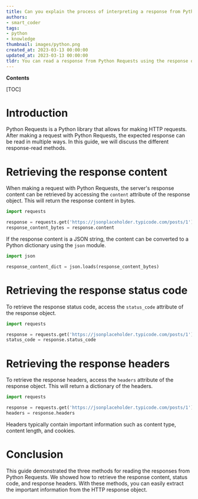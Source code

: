 ```yaml
---
title: Can you explain the process of interpreting a response from Python requests?
authors:
- smart_coder
tags:
- python
- knowledge
thumbnail: images/python.png
created_at: 2023-03-13 00:00:00
updated_at: 2023-03-13 00:00:00
tldr: You can read a response from Python Requests using the response object`s attributes and methods.
---
```


**Contents**

[TOC]

# Introduction
Python Requests is a Python library that allows for making HTTP requests. After making a request with Python Requests, the expected response can be read in multiple ways. In this guide, we will discuss the different response-read methods.

# Retrieving the response content
When making a request with Python Requests, the server's response content can be retrieved by accessing the `content` attribute of the response object. This will return the response content in bytes.  
```python
import requests

response = requests.get('https://jsonplaceholder.typicode.com/posts/1')
response_content_bytes = response.content
```
If the response content is a JSON string, the content can be converted to a Python dictionary using the `json` module.
```python
import json

response_content_dict = json.loads(response_content_bytes)
```

# Retrieving the response status code
To retrieve the response status code, access the `status_code` attribute of the response object.
```python
import requests

response = requests.get('https://jsonplaceholder.typicode.com/posts/1')
status_code = response.status_code
```

# Retrieving the response headers
To retrieve the response headers, access the `headers` attribute of the response object. This will return a dictionary of the headers.
```python
import requests

response = requests.get('https://jsonplaceholder.typicode.com/posts/1')
headers = response.headers
```  
Headers typically contain important information such as content type, content length, and cookies.

# Conclusion
This guide demonstrated the three methods for reading the responses from Python Requests. We showed how to retrieve the response content, status code, and response headers. With these methods, you can easily extract the important information from the HTTP response object.
